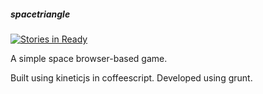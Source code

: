 ##### spacetriangle

[![Stories in Ready](https://badge.waffle.io/alexlouden/spacetriangle.png)](http://waffle.io/alexlouden/spacetriangle)

A simple space browser-based game. 

Built using kineticjs in coffeescript. 
Developed using grunt. 
